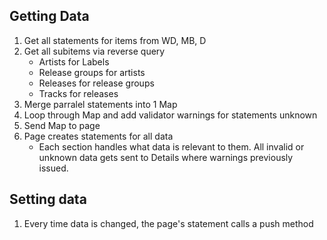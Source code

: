 ## Getting Data
1. Get all statements for items from WD, MB, D 
2. Get all subitems via reverse query
    * Artists for Labels
    * Release groups for artists
    * Releases for release groups
    * Tracks for releases
2. Merge parralel statements into 1 Map
3. Loop through Map and add validator warnings for statements unknown
4. Send Map to page
5. Page creates statements for all data
    * Each section handles what data is relevant to them. All invalid or unknown data gets sent to Details where warnings previously issued. 

## Setting data
1. Every time data is changed, the page's statement calls a push method 
